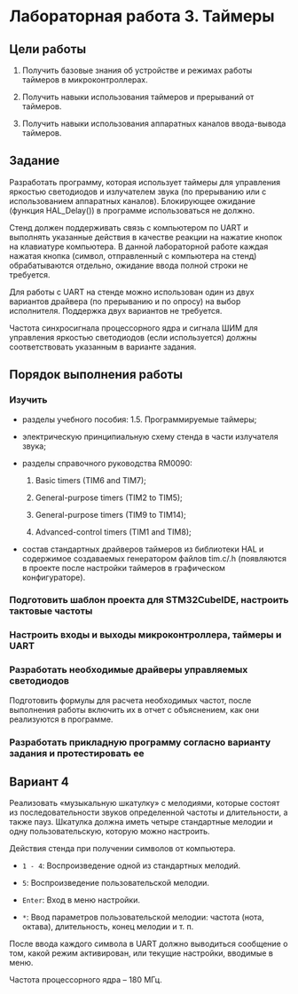 # Лабораторная работа 3. Таймеры

## Цели работы

1. Получить базовые знания об устройстве и режимах работы таймеров в микроконтроллерах.

2. Получить навыки использования таймеров и прерываний от таймеров.

3. Получить навыки использования аппаратных каналов ввода-вывода таймеров.

## Задание

Разработать программу, которая использует таймеры для управления яркостью светодиодов и излучателем звука (по прерыванию или с использованием аппаратных каналов). Блокирующее ожидание (функция HAL_Delay()) в программе использоваться не должно.

Стенд должен поддерживать связь с компьютером по UART и выполнять указанные действия в качестве реакции на нажатие кнопок на клавиатуре компьютера. В данной лабораторной работе каждая нажатая кнопка (символ, отправленный с компьютера на стенд) обрабатываются отдельно, ожидание ввода полной строки не требуется.

Для работы с UART на стенде можно использован один из двух вариантов драйвера (по прерыванию и по опросу) на выбор исполнителя. Поддержка двух вариантов не требуется.

Частота синхросигнала процессорного ядра и сигнала ШИМ для управления яркостью светодиодов (если используется) должны соответствовать указанным в варианте задания.

## Порядок выполнения работы

### Изучить

- разделы учебного пособия: 1.5. Программируемые таймеры;

- электрическую принципиальную схему стенда в части излучателя звука;

- разделы справочного руководства RM0090:
  
  1. Basic timers (TIM6 and TIM7);
  
  2. General-purpose timers (TIM2 to TIM5);
  
  3. General-purpose timers (TIM9 to TIM14);
  
  4. Advanced-control timers (TIM1 and TIM8);

- состав стандартных драйверов таймеров из библиотеки HAL и содержимое создаваемых генератором файлов tim.c/.h (появляются в проекте после настройки таймеров в графическом конфигураторе).

### Подготовить шаблон проекта для STM32CubeIDE, настроить тактовые частоты

### Настроить входы и выходы микроконтроллера, таймеры и UART

### Разработать необходимые драйверы управляемых светодиодов

Подготовить формулы для расчета необходимых частот, после выполнения работы включить их в отчет с объяснением, как они реализуются в программе.

### Разработать прикладную программу согласно варианту задания и протестировать ее

## Вариант 4

Реализовать «музыкальную шкатулку» с мелодиями, которые состоят из последовательности звуков определенной частоты и длительности, а также пауз. Шкатулка должна иметь четыре стандартные мелодии и одну пользовательскую, которую можно настроить.

Действия стенда при получении символов от компьютера.

- `1 - 4`: Воспроизведение одной из стандартных мелодий.

- `5`: Воспроизведение пользовательской мелодии.

- `Enter`: Вход в меню настройки.

- `*`: Ввод параметров пользовательской мелодии: частота (нота, октава), длительность, конец мелодии и т. п.

После ввода каждого символа в UART должно выводиться сообщение о том, какой режим активирован, или текущие настройки, вводимые в меню.

Частота процессорного ядра – 180 МГц.
